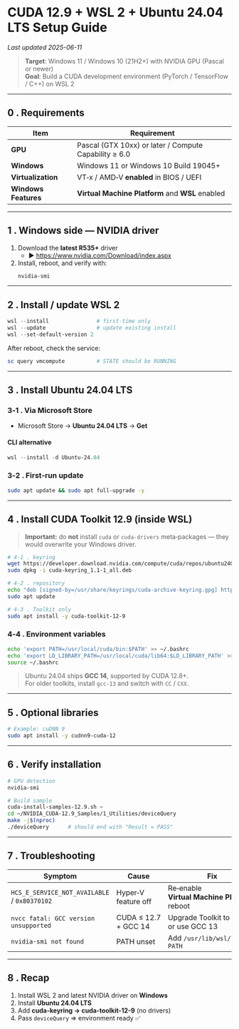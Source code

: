 
# CUDA 12.9 + WSL 2 + Ubuntu 24.04 LTS Setup Guide
*Last updated 2025-06-11*

> **Target**: Windows 11 / Windows 10 (21H2+) with NVIDIA GPU (Pascal or newer)  
> **Goal**: Build a CUDA development environment (PyTorch / TensorFlow / C++) on WSL 2

---

## 0 . Requirements

| Item | Requirement |
| ---- | ----------- |
| **GPU** | Pascal (GTX 10xx) or later / Compute Capability ≥ 6.0 |
| **Windows** | Windows 11 or Windows 10 Build 19045+ |
| **Virtualization** | VT‑x / AMD‑V **enabled** in BIOS / UEFI |
| **Windows Features** | **Virtual Machine Platform** and **WSL** enabled |

---

## 1 . Windows side — NVIDIA driver

1. Download the **latest R535+** driver  
   - ▶︎ <https://www.nvidia.com/Download/index.aspx>
2. Install, reboot, and verify with:
   ```powershell
   nvidia-smi
   ```

---

## 2 . Install / update WSL 2

```powershell
wsl --install               # first‑time only
wsl --update                # update existing install
wsl --set-default-version 2
```

After reboot, check the service:

```powershell
sc query vmcompute          # STATE should be RUNNING
```

---

## 3 . Install Ubuntu 24.04 LTS

### 3‑1 . Via Microsoft Store  
- Microsoft Store → **Ubuntu 24.04 LTS** → **Get**

#### CLI alternative
```powershell
wsl --install -d Ubuntu-24.04
```

### 3‑2 . First‑run update
```bash
sudo apt update && sudo apt full-upgrade -y
```

---

## 4 . Install CUDA Toolkit 12.9 (inside WSL)

> **Important:** do **not** install `cuda` or `cuda-drivers` meta‑packages — they would overwrite your Windows driver.

```bash
# 4‑1 . keyring
wget https://developer.download.nvidia.com/compute/cuda/repos/ubuntu2404/x86_64/cuda-keyring_1.1-1_all.deb
sudo dpkg -i cuda-keyring_1.1-1_all.deb

# 4‑2 . repository
echo "deb [signed-by=/usr/share/keyrings/cuda-archive-keyring.gpg] https://developer.download.nvidia.com/compute/cuda/repos/ubuntu2404/x86_64/ /" | sudo tee /etc/apt/sources.list.d/cuda-ubuntu2404.list
sudo apt update

# 4‑3 . Toolkit only
sudo apt install -y cuda-toolkit-12-9
```

### 4‑4 . Environment variables
```bash
echo 'export PATH=/usr/local/cuda/bin:$PATH' >> ~/.bashrc
echo 'export LD_LIBRARY_PATH=/usr/local/cuda/lib64:$LD_LIBRARY_PATH' >> ~/.bashrc
source ~/.bashrc
```

> Ubuntu 24.04 ships **GCC 14**, supported by CUDA 12.8+.  
> For older toolkits, install `gcc-13` and switch with `CC` / `CXX`.

---

## 5 . Optional libraries

```bash
# Example: cuDNN 9
sudo apt install -y cudnn9-cuda-12
```

---

## 6 . Verify installation

```bash
# GPU detection
nvidia-smi

# Build sample
cuda-install-samples-12.9.sh ~
cd ~/NVIDIA_CUDA-12.9_Samples/1_Utilities/deviceQuery
make -j$(nproc)
./deviceQuery      # should end with "Result = PASS"
```

---

## 7 . Troubleshooting

| Symptom | Cause | Fix |
| ------- | ----- | ---- |
| `HCS_E_SERVICE_NOT_AVAILABLE` / `0x80370102` | Hyper‑V feature off | Re‑enable **Virtual Machine Platform**, reboot |
| `nvcc fatal: GCC version unsupported` | CUDA ≤ 12.7 + GCC 14 | Upgrade Toolkit to 12.8+ or use GCC 13 |
| `nvidia-smi not found` | PATH unset | Add `/usr/lib/wsl/lib` to `PATH` |

---

## 8 . Recap

1. Install WSL 2 and latest NVIDIA driver on **Windows**  
2. Install **Ubuntu 24.04 LTS**  
3. Add **cuda-keyring → cuda-toolkit-12-9** (no drivers)  
4. Pass `deviceQuery` ⇒ environment ready ✅
